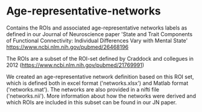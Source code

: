 # Age-representative-networks
Contains the ROIs and associated age-representative networks labels as defined in our Journal of Neuroscience paper 'State and Trait Components of Functional Connectivity: Individual Differences Vary with Mental State'
https://www.ncbi.nlm.nih.gov/pubmed/26468196  

The ROIs are a subset of the ROI-set defined by Craddock and collegues in 2012 (https://www.ncbi.nlm.nih.gov/pubmed/21769991)

We created an age-representative network definition based on this ROI set, which is defined both in excel format ('networks.xlsx') and Matlab format ('networks.mat'). The networks are also provided in a nifti file ('networks.nii'). 
More information about how the networks were derived and which ROIs are included in this subset can be found in our JN paper. 
